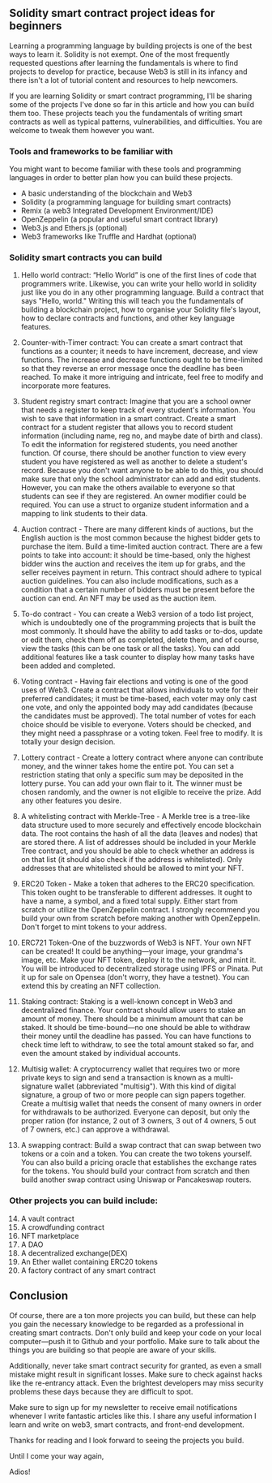 ## Solidity smart contract project ideas for beginners

Learning a programming language by building projects is one of the best ways to learn it. Solidity is not exempt. One of the most frequently requested questions after learning the fundamentals is where to find projects to develop for practice, because Web3 is still in its infancy and there isn't a lot of tutorial content and resources to help newcomers.

If you are learning Solidity or smart contract programming, I'll be sharing some of the projects I've done so far in this article and how you can build them too. These projects teach you the fundamentals of writing smart contracts as well as typical patterns, vulnerabilities, and difficulties. You are welcome to tweak them however you want.

### Tools and frameworks to be familiar with
You might want to become familiar with these tools and programming languages in order to better plan how you can build these projects. 

- A basic understanding of the blockchain and Web3
- Solidity (a programming language for building smart contracts)
- Remix (a web3 Integrated Development Environment/IDE)
- OpenZeppelin (a popular and useful smart contract library)
- Web3.js and Ethers.js (optional)
- Web3 frameworks like Truffle and Hardhat (optional)

### Solidity smart contracts you can build
1. Hello world contract: 
“Hello World” is one of the first lines of code that programmers write. Likewise, you can write your hello world in solidity just like you do in any other programming language. Build a contract that says "Hello, world." Writing this will teach you the fundamentals of building a blockchain project, how to organise your Solidity file's layout, how to declare contracts and functions, and other key language features.
2. Counter-with-Timer contract: You can create a smart contract that functions as a counter; it needs to have increment, decrease, and view functions. The increase and decrease functions ought to be time-limited so that they reverse an error message once the deadline has been reached. To make it more intriguing and intricate, feel free to modify and incorporate more features.
3. Student registry smart contract: Imagine that you are a school owner that needs a register to keep track of every student's information. You wish to save that information in a smart contract. Create a smart contract for a student register that allows you to record student information (including name, reg no, and maybe date of birth and class). To edit the information for registered students, you need another function. Of course, there should be another function to view every student you have registered as well as another to delete a student's record. Because you don't want anyone to be able to do this, you should make sure that only the school administrator can add and edit students. However, you can make the others available to everyone so that students can see if they are registered. An owner modifier could be required. 
You can use a struct to organize student information and a mapping to link students to their data.
    
4. Auction contract - There are many different kinds of auctions, but the English auction is the most common because the highest bidder gets to purchase the item. Build a time-limited auction contract. There are a few points to take into account: it should be time-based, only the highest bidder wins the auction and receives the item up for grabs, and the seller receives payment in return. This contract should adhere to typical auction guidelines. You can also include modifications, such as a condition that a certain number of bidders must be present before the auction can end. An NFT may be used as the auction item.
5. To-do contract -  You can create a Web3 version of a todo list project, which is undoubtedly one of the programming projects that is built the most commonly. It should have the ability to add tasks or to-dos, update or edit them, check them off as completed, delete them, and of course, view the tasks (this can be one task or all the tasks). You can add additional features like a task counter to display how many tasks have been added and completed.
6. Voting contract - Having fair elections and voting is one of the good uses of  Web3. Create a contract that allows individuals to vote for their preferred candidates; it must be time-based, each voter may only cast one vote, and only the appointed body may add candidates (because the candidates must be approved). The total number of votes for each choice should be visible to everyone. Voters should be checked, and they might need a passphrase or a voting token. Feel free to modify. It is totally your design decision.
7. Lottery contract - Create a lottery contract where anyone can contribute money, and the winner takes home the entire pot. You can set a restriction stating that only a specific sum may be deposited in the lottery purse. You can add your own flair to it. The winner must be chosen randomly, and the owner is not eligible to receive the prize. Add any other features you desire.
8. A whitelisting contract with Merkle-Tree -  A Merkle tree is a tree-like data structure used to more securely and effectively encode blockchain data. The root contains the hash of all the data (leaves and nodes) that are stored there. A list of addresses should be included in your Merkle Tree contract, and you should be able to check whether an address is on that list (it should also check if the address is whitelisted). Only addresses that are whitelisted should be allowed to mint your NFT.
9. ERC20 Token -  Make a token that adheres to the ERC20 specification. This token ought to be transferable to different addresses. It ought to have a name, a symbol, and a fixed total supply. Either start from scratch or utilize the OpenZeppelin contract. I strongly recommend you build your own from scratch before making another with OpenZeppelin. Don't forget to mint tokens to your address.
10. ERC721 Token-One of the buzzwords of Web3 is NFT. Your own NFT can be created! It could be anything—your image, your grandma's image, etc. Make your NFT  token, deploy it to the network, and mint it. You will be introduced to decentralized storage using IPFS or Pinata.  Put it up for sale on Opensea (don't worry, they have a testnet).  You can extend this by creating an NFT collection.
11. Staking contract: Staking is a well-known concept in Web3 and decentralized finance. Your contract should allow users to stake an amount of money. There should be a minimum amount that can be staked. It should be time-bound—no one should be able to withdraw their money until the deadline has passed. You can have functions to check time left to withdraw, to see the total amount staked so far, and even the amount staked by individual accounts. 
12. Multisig wallet: A cryptocurrency wallet that requires two or more private keys to sign and send a transaction is known as a multi-signature wallet (abbreviated "multisig"). With this kind of digital signature, a group of two or more people can sign papers together. Create a multisig wallet that needs the consent of many owners in order for withdrawals to be authorized. Everyone can deposit, but only the proper ration (for instance, 2 out of 3 owners, 3 out of 4 owners, 5 out of 7 owners, etc.) can approve a withdrawal.
13. A swapping contract: Build a swap contract that can swap between two tokens or a coin and a token. You can create the two tokens yourself. You can also build a pricing oracle that establishes the exchange rates for the tokens. You should build your contract from scratch and then build another swap contract using Uniswap or Pancakeswap routers.

### Other projects you can build include:

14. A vault contract
15. A crowdfunding contract
16. NFT marketplace
17. A DAO
18. A decentralized exchange(DEX)
19. An Ether wallet containing ERC20 tokens
20. A factory contract of any smart contract


## Conclusion

Of course, there are a ton more projects you can build, but these can help you gain the necessary knowledge to be regarded as a professional in creating smart contracts. Don't only build and keep your code on your local computer—push it to Github and your portfolio. Make sure to talk about the things you are building so that people are aware of your skills. 

Additionally, never take smart contract security for granted, as even a small mistake might result in significant losses. Make sure to check against hacks like the re-entrancy attack. Even the brightest developers may miss security problems these days because they are difficult to spot.

Make sure to sign up for my newsletter to receive email notifications whenever I write fantastic articles like this. I share any useful information I learn and write on web3, smart contracts, and front-end development.

Thanks for reading and I look forward to seeing the projects you build.

Until I come your way again,

Adios!

